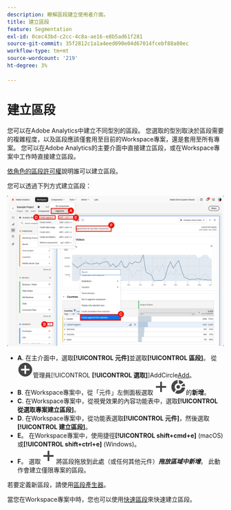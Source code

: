 ```yaml
---
description: 瞭解區段建立使用者介面。
title: 建立區段
feature: Segmentation
exl-id: 0cec43bd-c2cc-4c8a-ae16-e8b5ad61f281
source-git-commit: 35f2812c1a1a4eed090e04d67014fcebf88a80ec
workflow-type: tm+mt
source-wordcount: '219'
ht-degree: 3%

---
```


# 建立區段

您可以在Adobe Analytics中建立不同型別的區段。  您選取的型別取決於區段需要的複雜程度，以及區段應該僅套用至目前的Workspace專案，還是套用至所有專案。 您可以在Adobe Analytics的主要介面中直接建立區段，或在Workspace專案中工作時直接建立區段。

[依角色的區段許可權](/help/components/segmentation/seg-reference/seg-rights.md)說明誰可以建立區段。

您可以透過下列方式建立區段：

![建立區段的方式](assets/create-segment.png)

* **A**. 在主介面中，選取&#x200B;**[!UICONTROL 元件]**&#x200B;並選取&#x200B;**[!UICONTROL 區段]**。 從![區段](/help/assets/icons/AddCircle.svg)管理員[!UICONTROL **[!UICONTROL 選取]**]AddCircle[Add](seg-manage.md)。
* **B**. 在Workspace專案中，從「元件」左側面板選取![區段](/help/assets/icons/Add.svg) ![區段](/help/assets/icons/Segmentation.svg)的&#x200B;**新增**。
* **C**. 在Workspace專案中，從視覺效果的內容功能表中，選取&#x200B;**[!UICONTROL 從選取專案建立區段]**。
* **D**. 在Workspace專案中，從功能表選取&#x200B;**[!UICONTROL 元件]**，然後選取&#x200B;**[!UICONTROL 建立區段]**。
* **E**。 在Workspace專案中，使用捷徑&#x200B;**[!UICONTROL shift+cmd+e]** (macOS)或&#x200B;**[!UICONTROL shift+ctrl+e]** (Windows)。
* **F**。 選取![在](/help/assets/icons/Add.svg)將區段拖放到此處（或任何其他元件）***拖放區域中新增***。 此動作會建立僅限專案的區段。

若要定義新區段，請使用[區段產生器](seg-build.md)。

當您在Workspace專案中時，您也可以使用[快速區段](seg-quick.md)來快速建立區段。
